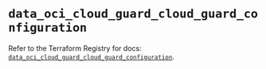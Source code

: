 # `data_oci_cloud_guard_cloud_guard_configuration`

Refer to the Terraform Registry for docs: [`data_oci_cloud_guard_cloud_guard_configuration`](https://registry.terraform.io/providers/oracle/oci/6.37.0/docs/data-sources/cloud_guard_cloud_guard_configuration).
